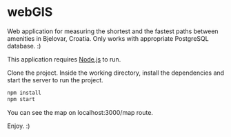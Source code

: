 # webGIS
Web application for measuring the shortest and the fastest paths between amenities in Bjelovar, Croatia.
Only works with appropriate PostgreSQL database. :)

This application requires [Node.js](https://nodejs.org/) to run. 

Clone the project. Inside the working directory, install the dependencies and start the server to run the project.

```sh
npm install
npm start
```

You can see the map on localhost:3000/map route. 

Enjoy. :)
